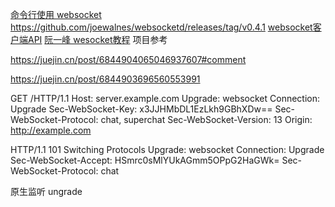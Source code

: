 [命令行使用 websocket](https://github.com/joewalnes/websocketd)
https://github.com/joewalnes/websocketd/releases/tag/v0.4.1
[websocket客户端API](https://developer.mozilla.org/en-US/docs/Web/API/WebSocket)
[阮一峰 wesocket教程](https://www.ruanyifeng.com/blog/2017/05/websocket.html)
项目参考

https://juejin.cn/post/6844904065046937607#comment

https://juejin.cn/post/6844903696560553991

GET /HTTP/1.1 
Host: server.example.com 
Upgrade: websocket 
Connection: Upgrade 
Sec-WebSocket-Key: x3JJHMbDL1EzLkh9GBhXDw== 
Sec-WebSocket-Protocol: chat, superchat 
Sec-WebSocket-Version: 13 
Origin: http://example.com


HTTP/1.1 101 Switching Protocols 
Upgrade: websocket 
Connection: Upgrade 
Sec-WebSocket-Accept: HSmrc0sMlYUkAGmm5OPpG2HaGWk= 
Sec-WebSocket-Protocol: chat

原生监听 ungrade